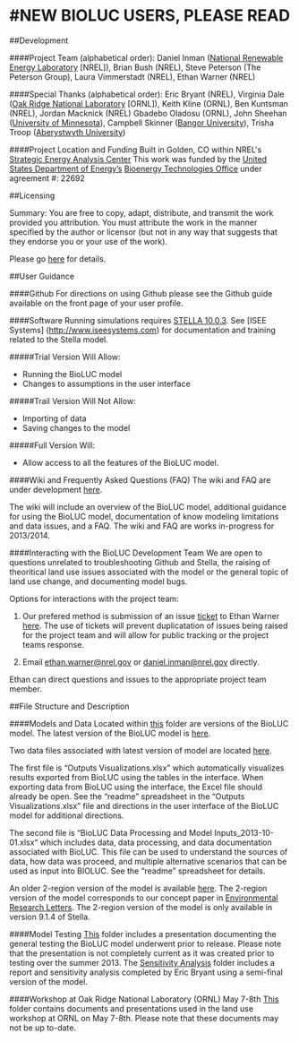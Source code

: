 #NEW BIOLUC USERS, PLEASE READ
==============================
##Development

####Project Team (alphabetical order): 
Daniel Inman ([National Renewable Energy Laboratory](http://www.nrel.gov/) [NREL]), Brian Bush (NREL), Steve Peterson (The Peterson Group), Laura Vimmerstadt (NREL), Ethan Warner (NREL)

####Special Thanks (alphabetical order):
Eric Bryant (NREL), Virginia Dale ([Oak Ridge National Laboratory](http://www.ornl.gov/) [ORNL]), Keith Kline (ORNL), Ben Kuntsman (NREL), Jordan Macknick (NREL)
Gbadebo Oladosu (ORNL), John Sheehan ([University of Minnesota](http://www1.umn.edu/twincities/index.html)), Campbell Skinner ([Bangor University](http://www.bangor.ac.uk/)), Trisha Troop ([Aberystwyth University](http://www.aber.ac.uk/en/)) 

####Project Location and Funding
Built in Golden, CO within NREL's [Strategic Energy Analysis Center](http://www.nrel.gov/analysis/about_office.html)
This work was funded by the [United States Department of Energy’s](http://energy.gov/) [Bioenergy Technologies Office](http://www1.eere.energy.gov/bioenergy/) under agreement #: 22692

##Licensing

Summary: You are free to copy, adapt, distribute, and transmit the work provided you attribution. You must attribute the work in the manner specified by the author or licensor (but not in any way that suggests that they endorse you or your use of the work).

Please go [here](http://creativecommons.org/licenses/by-sa/3.0/) for details.

##User Guidance

####Github
For directions on using Github please see the Github guide available on the front page of your user profile.

####Software
Running simulations requires [STELLA 10.0.3](http://www.iseesystems.com/softwares/Education/StellaSoftware.aspx).
See [ISEE Systems] (http://www.iseesystems.com) for documentation and training related to the Stella model.

#####Trial Version Will Allow:
-	Running the BioLUC model
-	Changes to assumptions in the user interface

#####Trail Version Will Not Allow:
-	Importing of data
-	Saving  changes to the model 

#####Full Version Will:
-	Allow access to all the features of the BioLUC model.

####Wiki and Frequently Asked Questions (FAQ)
The wiki and FAQ are under development [here](https://github.com/NREL/bioluc/wiki).

The wiki will include an overview of the BioLUC model, additional guidance for using the BioLUC model, documentation of know modeling limitations and data issues, and a FAQ.
The wiki and FAQ are works in-progress for 2013/2014. 

####Interacting with the BioLUC Development Team
We are open to questions unrelated to troubleshooting Github and Stella, the raising of theoritical land use issues associated with the model or the general topic of land use change, and documenting model bugs.

Options for interactions with the project team:

1.	Our prefered method is submission of an issue [ticket](https://github.com/NREL/bioluc/issues?direction=desc&sort=updated&state=open) to Ethan Warner [here]( https://github.com/NREL/bioluc/issues?direction=desc&sort=updated&state=open). The use of tickets will prevent duplicatation of issues being raised for the project team and will allow for public tracking or the project teams response.

2.	Email ethan.warner@nrel.gov or daniel.inman@nrel.gov directly.

Ethan can direct questions and issues to the appropriate project team member.

##File Structure and Description

####Models and Data
Located within [this](https://github.com/NREL/bioluc/tree/master/Model%20and%20Data) folder are versions of the BioLUC model. The latest version of the BioLUC model is [here]( https://github.com/NREL/bioluc/tree/master/Model%20and%20Data/19-Region%20Model).

Two data files associated with latest version of model are located [here]( https://github.com/NREL/bioluc/tree/master/Model%20and%20Data/19-Region%20Model/data). 

The first file is “Outputs Visualizations.xlsx” which automatically visualizes results exported from BioLUC using the tables in the interface. When exporting data from BioLUC using the interface, the Excel file should already be open. See the “readme” spreadsheet in the “Outputs Visualizations.xlsx” file and directions in the user interface of the BioLUC model for additional directions.

The second file is “BioLUC Data Processing and Model Inputs_2013-10-01.xlsx“ which includes data, data processing, and data documentation associated with BioLUC. This file can be used to understand the sources of data, how data was proceed, and multiple alternative scenarios that can be used as input into BIOLUC. See the “readme” spreadsheet for details.

An older 2-region version of the model is available [here]( https://github.com/NREL/bioluc/tree/master/Model%20and%20Data/Old%202-Region%20Model). The 2-region version of the model corresponds to our concept paper in [Environmental Research Letters](http://iopscience.iop.org/1748-9326/8/1/015003). The 2-region version of the model is only available in version 9.1.4 of Stella.

####Model Testing
[This](https://github.com/NREL/bioluc/tree/master/Model%20Testing) folder includes a presentation documenting the general testing the BioLUC model underwent prior to release. Please note that the presentation is not completely current as it was created prior to testing over the summer 2013.
The [Sensitivity Analysis](https://github.com/NREL/bioluc/tree/master/Model%20Testing/Senstivity%20Analysis) folder includes a report and sensitivity analysis completed by Eric Bryant using a semi-final version of the model.

####Workshop at Oak Ridge National Laboratory (ORNL) May 7-8th
[This](https://github.com/NREL/bioluc/tree/master/Workshop%20at%20ORNL%20May%207-8th) folder contains documents and presentations used in the land use workshop at ORNL on May 7-8th.
Please note that these documents may not be up to-date.
